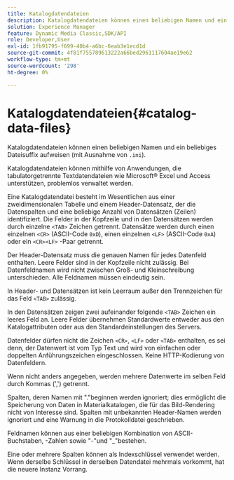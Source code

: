 ```yaml
---
title: Katalogdatendateien
description: Katalogdatendateien können einen beliebigen Namen und ein beliebiges Dateisuffix aufweisen (mit Ausnahme von .ini).
solution: Experience Manager
feature: Dynamic Media Classic,SDK/API
role: Developer,User
exl-id: 1fb91795-f699-40b4-a6bc-6eab3e1ecd1d
source-git-commit: 4f81f755789613222a66bed2961117604ae19e62
workflow-type: tm+mt
source-wordcount: '298'
ht-degree: 0%

---
```


# Katalogdatendateien{#catalog-data-files}

Katalogdatendateien können einen beliebigen Namen und ein beliebiges Dateisuffix aufweisen (mit Ausnahme von `.ini`).

Katalogdatendateien können mithilfe von Anwendungen, die tabulatorgetrennte Textdatendateien wie Microsoft® Excel und Access unterstützen, problemlos verwaltet werden.

Eine Katalogdatendatei besteht im Wesentlichen aus einer zweidimensionalen Tabelle und einem Header-Datensatz, der die Datenspalten und eine beliebige Anzahl von Datensätzen (Zeilen) identifiziert. Die Felder in der Kopfzeile und in den Datensätzen werden durch einzelne `<TAB>` Zeichen getrennt. Datensätze werden durch einen einzelnen `<CR>` (ASCII-Code `0xD`), einen einzelnen `<LF>` (ASCII-Code `0xA`) oder ein `<CR><LF>` -Paar getrennt.

Der Header-Datensatz muss die genauen Namen für jedes Datenfeld enthalten. Leere Felder sind in der Kopfzeile nicht zulässig. Bei Datenfeldnamen wird nicht zwischen Groß- und Kleinschreibung unterschieden. Alle Feldnamen müssen eindeutig sein.

In Header- und Datensätzen ist kein Leerraum außer den Trennzeichen für das Feld `<TAB>` zulässig.

In den Datensätzen zeigen zwei aufeinander folgende `<TAB>` Zeichen ein leeres Feld an. Leere Felder übernehmen Standardwerte entweder aus den Katalogattributen oder aus den Standardeinstellungen des Servers.

Datenfelder dürfen nicht die Zeichen `<CR>`, `<LF>` oder `<TAB>` enthalten, es sei denn, der Datenwert ist vom Typ Text und wird von einfachen oder doppelten Anführungszeichen eingeschlossen. Keine HTTP-Kodierung von Datenfeldern.

Wenn nicht anders angegeben, werden mehrere Datenwerte im selben Feld durch Kommas (&#39;,&#39;) getrennt.

Spalten, deren Namen mit &quot;.&quot;beginnen werden ignoriert; dies ermöglicht die Speicherung von Daten in Materialkatalogen, die für das Bild-Rendering nicht von Interesse sind. Spalten mit unbekannten Header-Namen werden ignoriert und eine Warnung in die Protokolldatei geschrieben.

Feldnamen können aus einer beliebigen Kombination von ASCII-Buchstaben, -Zahlen sowie &quot;-&quot;und &quot;_&quot;bestehen.

Eine oder mehrere Spalten können als Indexschlüssel verwendet werden. Wenn derselbe Schlüssel in derselben Datendatei mehrmals vorkommt, hat die neuere Instanz Vorrang.
